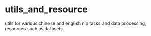 # utils_and_resource
utils for various chinese and english nlp tasks and  data processing, resources such as datasets.
